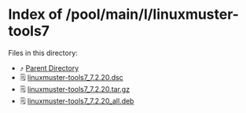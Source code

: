 
# Index of /pool/main/l/linuxmuster-tools7
Files in this directory:
- ⤴ [Parent Directory](../)
- 🗒 [linuxmuster-tools7_7.2.20.dsc](linuxmuster-tools7_7.2.20.dsc)
- 🗒 [linuxmuster-tools7_7.2.20.tar.gz](linuxmuster-tools7_7.2.20.tar.gz)
- 🗒 [linuxmuster-tools7_7.2.20_all.deb](linuxmuster-tools7_7.2.20_all.deb)
